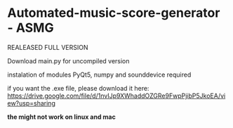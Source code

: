 # Automated-music-score-generator - ASMG

REALEASED FULL VERSION

Download main.py for uncompiled version 

instalation of modules PyQt5, numpy and sounddevice required


if you want the .exe file, please download it here: 
https://drive.google.com/file/d/1nvIJp9XWhaddOZGRe9FwpPjibP5JkoEA/view?usp=sharing

**the might not work on linux and mac**

 
